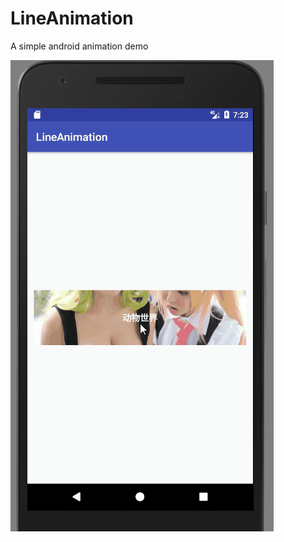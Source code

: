 # LineAnimation
A simple android animation demo

 ![image](https://github.com/RoyWallace/LineAnimation/blob/master/pic/LineAnimation.gif?raw=true)
